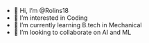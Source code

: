 - 👋 Hi, I’m @Rolins18
- 👀 I’m interested in Coding
- 🌱 I’m currently learning B.tech in Mechanical
- 💞️ I’m looking to collaborate on AI and ML


<!---
Rolins18/Rolins18 is a ✨ special ✨ repository because its `README.md` (this file) appears on your GitHub profile.
You can click the Preview link to take a look at your changes.
--->
